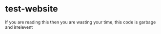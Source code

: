 # test-website

If you are reading this then you are wasting your time, this code is garbage and irrelevent
